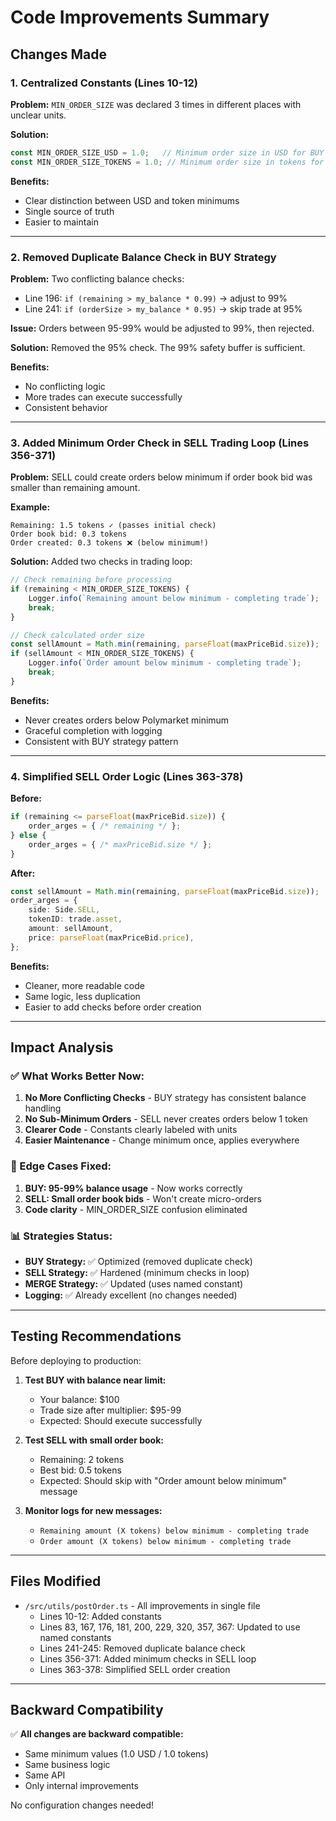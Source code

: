 # Code Improvements Summary

## Changes Made

### 1. Centralized Constants (Lines 10-12)
**Problem:** `MIN_ORDER_SIZE` was declared 3 times in different places with unclear units.

**Solution:**
```typescript
const MIN_ORDER_SIZE_USD = 1.0;   // Minimum order size in USD for BUY orders
const MIN_ORDER_SIZE_TOKENS = 1.0; // Minimum order size in tokens for SELL/MERGE orders
```

**Benefits:**
- Clear distinction between USD and token minimums
- Single source of truth
- Easier to maintain

---

### 2. Removed Duplicate Balance Check in BUY Strategy
**Problem:** Two conflicting balance checks:
- Line 196: `if (remaining > my_balance * 0.99)` → adjust to 99%
- Line 241: `if (orderSize > my_balance * 0.95)` → skip trade at 95%

**Issue:** Orders between 95-99% would be adjusted to 99%, then rejected.

**Solution:** Removed the 95% check. The 99% safety buffer is sufficient.

**Benefits:**
- No conflicting logic
- More trades can execute successfully
- Consistent behavior

---

### 3. Added Minimum Order Check in SELL Trading Loop (Lines 356-371)
**Problem:** SELL could create orders below minimum if order book bid was smaller than remaining amount.

**Example:**
```
Remaining: 1.5 tokens ✓ (passes initial check)
Order book bid: 0.3 tokens
Order created: 0.3 tokens ❌ (below minimum!)
```

**Solution:** Added two checks in trading loop:
```typescript
// Check remaining before processing
if (remaining < MIN_ORDER_SIZE_TOKENS) {
    Logger.info(`Remaining amount below minimum - completing trade`);
    break;
}

// Check calculated order size
const sellAmount = Math.min(remaining, parseFloat(maxPriceBid.size));
if (sellAmount < MIN_ORDER_SIZE_TOKENS) {
    Logger.info(`Order amount below minimum - completing trade`);
    break;
}
```

**Benefits:**
- Never creates orders below Polymarket minimum
- Graceful completion with logging
- Consistent with BUY strategy pattern

---

### 4. Simplified SELL Order Logic (Lines 363-378)
**Before:**
```typescript
if (remaining <= parseFloat(maxPriceBid.size)) {
    order_arges = { /* remaining */ };
} else {
    order_arges = { /* maxPriceBid.size */ };
}
```

**After:**
```typescript
const sellAmount = Math.min(remaining, parseFloat(maxPriceBid.size));
order_arges = {
    side: Side.SELL,
    tokenID: trade.asset,
    amount: sellAmount,
    price: parseFloat(maxPriceBid.price),
};
```

**Benefits:**
- Cleaner, more readable code
- Same logic, less duplication
- Easier to add checks before order creation

---

## Impact Analysis

### ✅ What Works Better Now:

1. **No More Conflicting Checks** - BUY strategy has consistent balance handling
2. **No Sub-Minimum Orders** - SELL never creates orders below 1 token
3. **Clearer Code** - Constants clearly labeled with units
4. **Easier Maintenance** - Change minimum once, applies everywhere

### 🎯 Edge Cases Fixed:

1. **BUY: 95-99% balance usage** - Now works correctly
2. **SELL: Small order book bids** - Won't create micro-orders
3. **Code clarity** - MIN_ORDER_SIZE confusion eliminated

### 📊 Strategies Status:

- **BUY Strategy:** ✅ Optimized (removed duplicate check)
- **SELL Strategy:** ✅ Hardened (minimum checks in loop)
- **MERGE Strategy:** ✅ Updated (uses named constant)
- **Logging:** ✅ Already excellent (no changes needed)

---

## Testing Recommendations

Before deploying to production:

1. **Test BUY with balance near limit:**
   - Your balance: $100
   - Trade size after multiplier: $95-99
   - Expected: Should execute successfully

2. **Test SELL with small order book:**
   - Remaining: 2 tokens
   - Best bid: 0.5 tokens
   - Expected: Should skip with "Order amount below minimum" message

3. **Monitor logs for new messages:**
   - `Remaining amount (X tokens) below minimum - completing trade`
   - `Order amount (X tokens) below minimum - completing trade`

---

## Files Modified

- `/src/utils/postOrder.ts` - All improvements in single file
  - Lines 10-12: Added constants
  - Lines 83, 167, 176, 181, 200, 229, 320, 357, 367: Updated to use named constants
  - Lines 241-245: Removed duplicate balance check
  - Lines 356-371: Added minimum checks in SELL loop
  - Lines 363-378: Simplified SELL order creation

---

## Backward Compatibility

✅ **All changes are backward compatible:**
- Same minimum values (1.0 USD / 1.0 tokens)
- Same business logic
- Same API
- Only internal improvements

No configuration changes needed!
